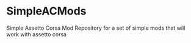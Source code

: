 # SimpleACMods
Simple Assetto Corsa Mod Repository for a set of simple mods that will work with assetto corsa
